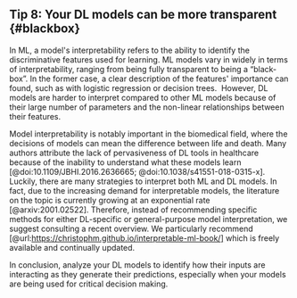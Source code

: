 ## Tip 8: Your DL models can be more transparent {#blackbox}

In ML, a model's interpretability refers to the ability to identify the discriminative features used for learning.
ML models vary in widely in terms of interpretability, ranging from being fully transparent to being a “black-box”.
In the former case, a clear description of the features' importance can found, such as with logistic regression or decision trees. 
However, DL models are harder to interpret compared to other ML models because of their large number of parameters and the non-linear relationships between their features.

Model interpretability is notably important in the biomedical field, where the decisions of models can mean the difference between life and death.
Many authors attribute the lack of pervasiveness of DL tools in healthcare because of the inability to understand what these models learn [@doi:10.1109/JBHI.2016.2636665; @doi:10.1038/s41551-018-0315-x]. 
Luckily, there are many strategies to interpret both ML and DL models.
In fact, due to the increasing demand for interpretable models, the literature on the topic is currently growing at an exponential rate [@arxiv:2001.02522].
Therefore, instead of recommending specific methods for either DL-specific or general-purpose model interpretation, we suggest consulting a recent overview.
We particularly recommend [@url:https://christophm.github.io/interpretable-ml-book/] which is freely available and continually updated.

In conclusion, analyze your DL models to identify how their inputs are interacting as they generate their predictions, especially when your models are being used for critical decision making.
